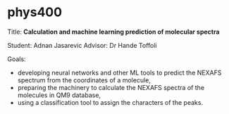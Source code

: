 # phys400

Title: **Calculation and machine learning prediction of molecular spectra**

Student: Adnan Jasarevic
Advisor: Dr Hande Toffoli

Goals:
- developing neural networks and other ML tools to predict the NEXAFS spectrum from the coordinates of a molecule,
- preparing the machinery to calculate the NEXAFS spectra of the molecules in QM9 database,
- using a classification tool to assign the characters of the peaks.
